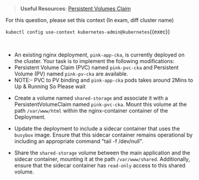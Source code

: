 
> <strong>Useful Resources</strong>: [Persistent Volumes Claim](https://kubernetes.io/docs/concepts/storage/persistent-volumes/)

For this question, please set this context (In exam, diff cluster name)

`kubectl config use-context kubernetes-admin@kubernetes`{{exec}}

<br>

- An existing nginx deployment, `pink-app-cka`, is currently deployed on the cluster. Your task is to implement the following modifications:
- Persistent Volume Claim (PVC) named `pink-pvc-cka` and Persistent Volume (PV) named `pink-pv-cka` are available.
- NOTE:- PVC to PV binding and `pink-app-cka` pods takes around 2Mins to Up & Running So Please wait

* Create a volume named `shared-storage` and associate it with a PersistentVolumeClaim named `pink-pvc-cka`. Mount this volume at the path `/var/www/html` within the nginx-container container of the Deployment.

* Update the deployment to include a sidecar container that uses the `busybox` image. Ensure that this sidecar container remains operational by including an appropriate command "tail -f /dev/null".

* Share the `shared-storage` volume between the main application and the sidecar container, mounting it at the path `/var/www/shared`. Additionally, ensure that the sidecar container has `read-only` access to this shared volume.